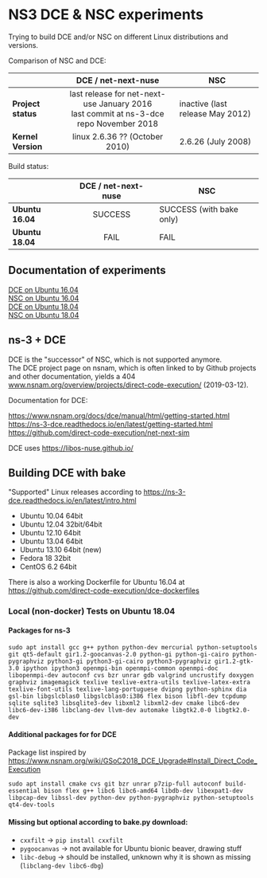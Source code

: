 # NS3 DCE & NSC experiments
Trying to build DCE and/or NSC on different Linux distributions and versions.

Comparison of NSC and DCE:

|         		| **DCE / net-next-nuse**           | **NSC**  |
| ------------- 	|:-------------:| -----|
| **Project status**      | last release for net-next-use January 2016<br>last commit at ns-3-dce repo November 2018  | inactive (last release May 2012) |
| **Kernel Version**      |    linux 2.6.36 ?? (October 2010)   |   2.6.26 (July 2008) |

Build status:

|         		| **DCE / net-next-nuse**           | **NSC**  |
| ------------- 	|:-------------:| -----|
| **Ubuntu 16.04**      | SUCCESS | SUCCESS (with bake only) |
| **Ubuntu 18.04**      | FAIL      |   FAIL |

## Documentation of experiments

[DCE on Ubuntu 16.04](dce-docker-ubuntu1604/)  
[NSC on Ubuntu 16.04](nsc-docker-ubuntu1604/)  
[DCE on Ubuntu 18.04](dce-docker-ubuntu1804/)  
[NSC on Ubuntu 18.04](nsc-docker-ubuntu1804/)  

## ns-3 + DCE
DCE is the "successor" of NSC, which is not supported anymore.  
The DCE project page on nsnam, which is often linked to by Github projects and other documentation, yields a 404   www.nsnam.org/overview/projects/direct-code-execution/ (2019-03-12). 

Documentation for DCE:

https://www.nsnam.org/docs/dce/manual/html/getting-started.html  
https://ns-3-dce.readthedocs.io/en/latest/getting-started.html  
https://github.com/direct-code-execution/net-next-sim

DCE uses https://libos-nuse.github.io/

## Building DCE with bake
"Supported" Linux releases according to https://ns-3-dce.readthedocs.io/en/latest/intro.html
  * Ubuntu 10.04 64bit
  * Ubuntu 12.04 32bit/64bit
  * Ubuntu 12.10 64bit
  * Ubuntu 13.04 64bit
  * Ubuntu 13.10 64bit (new)
  * Fedora 18 32bit
  * CentOS 6.2 64bit
    
There is also a working Dockerfile for Ubuntu 16.04 at https://github.com/direct-code-execution/dce-dockerfiles

### Local (non-docker) Tests on Ubuntu 18.04
#### Packages for ns-3 
```
sudo apt install gcc g++ python python-dev mercurial python-setuptools git qt5-default gir1.2-goocanvas-2.0 python-gi python-gi-cairo python-pygraphviz python3-gi python3-gi-cairo python3-pygraphviz gir1.2-gtk-3.0 ipython ipython3 openmpi-bin openmpi-common openmpi-doc libopenmpi-dev autoconf cvs bzr unrar gdb valgrind uncrustify doxygen graphviz imagemagick texlive texlive-extra-utils texlive-latex-extra texlive-font-utils texlive-lang-portuguese dvipng python-sphinx dia gsl-bin libgslcblas0 libgslcblas0:i386 flex bison libfl-dev tcpdump sqlite sqlite3 libsqlite3-dev libxml2 libxml2-dev cmake libc6-dev libc6-dev-i386 libclang-dev llvm-dev automake libgtk2.0-0 libgtk2.0-dev
```
#### Additional packages for for DCE  
Package list inspired by https://www.nsnam.org/wiki/GSoC2018_DCE_Upgrade#Install_Direct_Code_Execution  
```
sudo apt install cmake cvs git bzr unrar p7zip-full autoconf build-essential bison flex g++ libc6 libc6-amd64 libdb-dev libexpat1-dev libpcap-dev libssl-dev python-dev python-pygraphviz python-setuptools qt4-dev-tools
```

#### Missing but optional according to bake.py download:
  * `cxxfilt` -> `pip install cxxfilt`
  * `pygoocanvas` -> not available for Ubuntu bionic beaver, drawing stuff
  * `libc-debug` -> should be installed, unknown why it is shown as missing (`libclang-dev libc6-dbg`)
